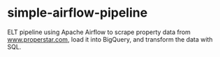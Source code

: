 # simple-airflow-pipeline
ELT pipeline using Apache Airflow to scrape property data from www.properstar.com, load it into BigQuery, and transform the data with SQL.

